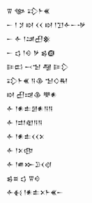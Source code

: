 <div class='block'>
<div class='line'>𒐊 𒀲 𒃾𒈨𒌍</div>
<div class='line'>𒀸 𒁹 𒋡 𒊭 𒌋𒌋 𒊭 𒁹𒋛𒅆𒀸𒋩</div>
<div class='line'>𒀸 𒅆 𒁹𒁼𒌷𒆜</div>
<div class='line'>𒀸 𒌓 𒁹𒄰 𒃻 𒌗𒁈</div>
<div class='line'>𒄿𒆗 𒁁𒈠 𒆷 𒄿𒁷</div>
<div class='line'>𒃾𒈨𒌍 𒀀𒆠 𒈠𒄭𒊑</div>
<div class='line'>𒊭 𒌷𒀏𒆠 𒋧𒀭</div>
<div class='line'>𒅆 𒁹𒀭𒉺𒌆𒀭𒀀𒀀</div>
<div class='line'>𒅆 𒁹𒄥𒊏𒀀𒀀</div>
<div class='line'>𒅆 𒁹𒀭𒉺𒌋𒌋𒉽</div>
<div class='line'>𒅆 𒁹𒉽𒂦</div>
<div class='line'>𒅆 𒁹𒌑𒁍𒊒𒌋𒋼</div>
<div class='line'>𒌗𒊺 𒌓 𒐊𒄰</div>
<div class='line'>𒅆𒈬 𒁹𒀭𒉺𒉽𒈨𒌍𒀸</div>
</div>